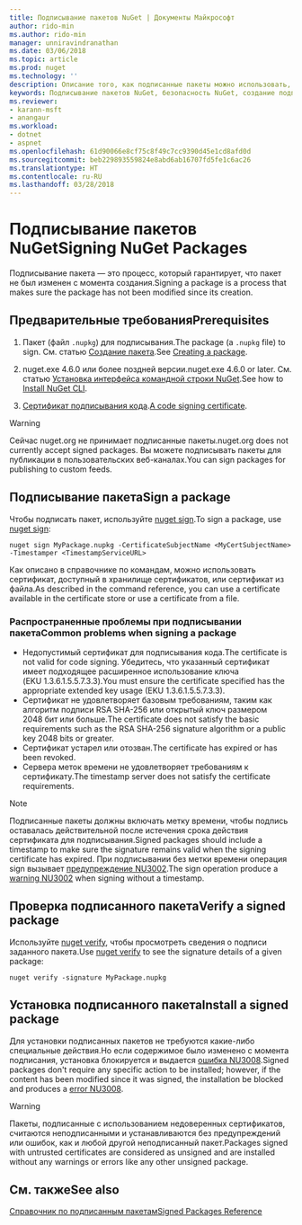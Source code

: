 ```yaml
---
title: Подписывание пакетов NuGet | Документы Майкрософт
author: rido-min
ms.author: rido-min
manager: unniravindranathan
ms.date: 03/06/2018
ms.topic: article
ms.prod: nuget
ms.technology: ''
description: Описание того, как подписанные пакеты можно использовать, чтобы включить проверку целостности содержимого.
keywords: Подписывание пакетов NuGet, безопасность NuGet, создание подписанных пакетов
ms.reviewer:
- karann-msft
- anangaur
ms.workload:
- dotnet
- aspnet
ms.openlocfilehash: 61d90066e8cf75c8f49c7cc9390d45e1cd8afd0d
ms.sourcegitcommit: beb229893559824e8abd6ab16707fd5fe1c6ac26
ms.translationtype: HT
ms.contentlocale: ru-RU
ms.lasthandoff: 03/28/2018
---
```

# <a name="signing-nuget-packages"></a><span data-ttu-id="a188e-104">Подписывание пакетов NuGet</span><span class="sxs-lookup"><span data-stu-id="a188e-104">Signing NuGet Packages</span></span>

<span data-ttu-id="a188e-105">Подписывание пакета — это процесс, который гарантирует, что пакет не был изменен с момента создания.</span><span class="sxs-lookup"><span data-stu-id="a188e-105">Signing a package is a process that makes sure the package has not been modified since its creation.</span></span>

## <a name="prerequisites"></a><span data-ttu-id="a188e-106">Предварительные требования</span><span class="sxs-lookup"><span data-stu-id="a188e-106">Prerequisites</span></span>

1. <span data-ttu-id="a188e-107">Пакет (файл `.nupkg`) для подписывания.</span><span class="sxs-lookup"><span data-stu-id="a188e-107">The package (a `.nupkg` file) to sign.</span></span> <span data-ttu-id="a188e-108">См. статью [Создание пакета](creating-a-package.md).</span><span class="sxs-lookup"><span data-stu-id="a188e-108">See [Creating a package](creating-a-package.md).</span></span>

1. <span data-ttu-id="a188e-109">nuget.exe 4.6.0 или более поздней версии.</span><span class="sxs-lookup"><span data-stu-id="a188e-109">nuget.exe 4.6.0 or later.</span></span> <span data-ttu-id="a188e-110">См. статью [Установка интерфейса командной строки NuGet](../install-nuget-client-tools.md#nugetexe-cli).</span><span class="sxs-lookup"><span data-stu-id="a188e-110">See how to [Install NuGet CLI](../install-nuget-client-tools.md#nugetexe-cli).</span></span>

1. <span data-ttu-id="a188e-111">[Сертификат подписывания кода](../reference/signed-packages-reference.md#get-a-code-signing-certificate).</span><span class="sxs-lookup"><span data-stu-id="a188e-111">[A code signing certificate](../reference/signed-packages-reference.md#get-a-code-signing-certificate).</span></span>

> [!Warning]
> <span data-ttu-id="a188e-112">Сейчас nuget.org не принимает подписанные пакеты.</span><span class="sxs-lookup"><span data-stu-id="a188e-112">nuget.org does not currently accept signed packages.</span></span> <span data-ttu-id="a188e-113">Вы можете подписывать пакеты для публикации в пользовательских веб-каналах.</span><span class="sxs-lookup"><span data-stu-id="a188e-113">You can sign packages for publishing to custom feeds.</span></span>

## <a name="sign-a-package"></a><span data-ttu-id="a188e-114">Подписывание пакета</span><span class="sxs-lookup"><span data-stu-id="a188e-114">Sign a package</span></span>

<span data-ttu-id="a188e-115">Чтобы подписать пакет, используйте [nuget sign](../tools/cli-ref-sign.md).</span><span class="sxs-lookup"><span data-stu-id="a188e-115">To sign a package, use [nuget sign](../tools/cli-ref-sign.md):</span></span>

```cli
nuget sign MyPackage.nupkg -CertificateSubjectName <MyCertSubjectName> -Timestamper <TimestampServiceURL>
```

<span data-ttu-id="a188e-116">Как описано в справочнике по командам, можно использовать сертификат, доступный в хранилище сертификатов, или сертификат из файла.</span><span class="sxs-lookup"><span data-stu-id="a188e-116">As described in the command reference, you can use a certificate available in the certificate store or use a certificate from a file.</span></span>

### <a name="common-problems-when-signing-a-package"></a><span data-ttu-id="a188e-117">Распространенные проблемы при подписывании пакета</span><span class="sxs-lookup"><span data-stu-id="a188e-117">Common problems when signing a package</span></span>

- <span data-ttu-id="a188e-118">Недопустимый сертификат для подписывания кода.</span><span class="sxs-lookup"><span data-stu-id="a188e-118">The certificate is not valid for code signing.</span></span> <span data-ttu-id="a188e-119">Убедитесь, что указанный сертификат имеет подходящее расширенное использование ключа (EKU 1.3.6.1.5.5.7.3.3).</span><span class="sxs-lookup"><span data-stu-id="a188e-119">You must ensure the certificate specified has the appropriate extended key usage (EKU 1.3.6.1.5.5.7.3.3).</span></span>
- <span data-ttu-id="a188e-120">Сертификат не удовлетворяет базовым требованиям, таким как алгоритм подписи RSA SHA-256 или открытый ключ размером 2048 бит или больше.</span><span class="sxs-lookup"><span data-stu-id="a188e-120">The certificate does not satisfy the basic requirements such as the RSA SHA-256 signature algorithm or a public key 2048 bits or greater.</span></span>
- <span data-ttu-id="a188e-121">Сертификат устарел или отозван.</span><span class="sxs-lookup"><span data-stu-id="a188e-121">The certificate has expired or has been revoked.</span></span>
- <span data-ttu-id="a188e-122">Сервера меток времени не удовлетворяет требованиям к сертификату.</span><span class="sxs-lookup"><span data-stu-id="a188e-122">The timestamp server does not satisfy the certificate requirements.</span></span>

> [!Note]
> <span data-ttu-id="a188e-123">Подписанные пакеты должны включать метку времени, чтобы подпись оставалась действительной после истечения срока действия сертификата для подписывания.</span><span class="sxs-lookup"><span data-stu-id="a188e-123">Signed packages should include a timestamp to make sure the signature remains valid when the signing certificate has expired.</span></span> <span data-ttu-id="a188e-124">При подписывании без метки времени операция sign вызывает [предупреждение NU3002](../reference/Errors-and-Warnings.md#nu3002).</span><span class="sxs-lookup"><span data-stu-id="a188e-124">The sign operation produce a [warning NU3002](../reference/Errors-and-Warnings.md#nu3002) when signing without a timestamp.</span></span>

## <a name="verify-a-signed-package"></a><span data-ttu-id="a188e-125">Проверка подписанного пакета</span><span class="sxs-lookup"><span data-stu-id="a188e-125">Verify a signed package</span></span>

<span data-ttu-id="a188e-126">Используйте [nuget verify](../tools/cli-ref-verify.md), чтобы просмотреть сведения о подписи заданного пакета.</span><span class="sxs-lookup"><span data-stu-id="a188e-126">Use [nuget verify](../tools/cli-ref-verify.md) to see the signature details of a given package:</span></span>

```cli
nuget verify -signature MyPackage.nupkg
```

## <a name="install-a-signed-package"></a><span data-ttu-id="a188e-127">Установка подписанного пакета</span><span class="sxs-lookup"><span data-stu-id="a188e-127">Install a signed package</span></span>

<span data-ttu-id="a188e-128">Для установки подписанных пакетов не требуются какие-либо специальные действия.Но если содержимое было изменено с момента подписания, установка блокируется и выдается [ошибка NU3008](../reference/Errors-and-Warnings.md#nu3008).</span><span class="sxs-lookup"><span data-stu-id="a188e-128">Signed packages don't require any specific action to be installed; however, if the content has been modified since it was signed, the installation be blocked and produces a [error NU3008](../reference/Errors-and-Warnings.md#nu3008).</span></span>

> [!Warning]
> <span data-ttu-id="a188e-129">Пакеты, подписанные с использованием недоверенных сертификатов, считаются неподписанными и устанавливаются без предупреждений или ошибок, как и любой другой неподписанный пакет.</span><span class="sxs-lookup"><span data-stu-id="a188e-129">Packages signed with untrusted certificates are considered as unsigned and are installed without any warnings or errors like any other unsigned package.</span></span>

## <a name="see-also"></a><span data-ttu-id="a188e-130">См. также</span><span class="sxs-lookup"><span data-stu-id="a188e-130">See also</span></span>

[<span data-ttu-id="a188e-131">Справочник по подписанным пакетам</span><span class="sxs-lookup"><span data-stu-id="a188e-131">Signed Packages Reference</span></span>](../reference/Signed-Packages-Reference.md)
